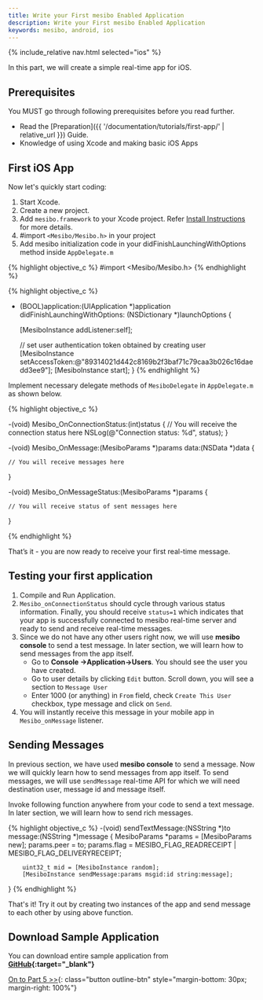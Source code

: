 ```yaml
---
title: Write your First mesibo Enabled Application
description: Write your First mesibo Enabled Application
keywords: mesibo, android, ios
---
```

{% include_relative nav.html selected="ios" %}

In this part, we will create a simple real-time app for iOS.

## Prerequisites
You MUST go through following prerequisites before you read further.

- Read the [Preparation]({{ '/documentation/tutorials/first-app/' | relative_url }}) Guide.
- Knowledge of using Xcode and making basic iOS Apps

## First iOS App
Now let's quickly start coding:

1.  Start Xcode.
2.  Create a new project.
4.  Add `mesibo.framework` to your Xcode project. Refer [Install Instructions](/documentation/install/ios/) for more details.
5.  #import `<Mesibo/Mesibo.h>` in your project
6.  Add mesibo initialization code in your didFinishLaunchingWithOptions method inside `AppDelegate.m`

{% highlight objective_c %}
#import <Mesibo/Mesibo.h>
{% endhighlight %}


{% highlight objective_c %}
- (BOOL)application:(UIApplication *)application didFinishLaunchingWithOptions:
				(NSDictionary *)launchOptions {

	[MesiboInstance addListener:self];

	// set user authentication token obtained by creating user
	[MesiboInstance setAccessToken:@"89314021d442c8169b2f3baf71c79caa3b026c16daedd3ee9"];
	[MesiboInstance start];
}
{% endhighlight %}


Implement necessary delegate methods of `MesiboDelegate` in `AppDelegate.m` as shown below. 

{% highlight objective_c %}
	
-(void) Mesibo_OnConnectionStatus:(int)status {
	// You will receive the connection status here
    	NSLog(@"Connection status: %d", status);
}

-(void) Mesibo_OnMessage:(MesiboParams *)params data:(NSData *)data {    
	
	// You will receive messages here

}

-(void) Mesibo_OnMessageStatus:(MesiboParams *)params {

	// You will receive status of sent messages here
}

{% endhighlight %}
		

That’s it - you are now ready to receive your first real-time message.

## Testing your first application

1. Compile and Run Application.
2. `Mesibo_onConnectionStatus` should cycle through various status information. Finally, you should receive `status=1` which indicates that your app is successfully connected to mesibo real-time server and ready to send and receive real-time messages.
3. Since we do not have any other users right now, we will use **mesibo console** to send a test message. In later section, we will learn how to send messages from the app itself. 
   - Go to **Console ->Application->Users**. You should see the user you have created. 
   - Go to user details by clicking `Edit` button. Scroll down, you will see a section to `Message User`
   - Enter 1000 (or anything) in `From` field, check `Create This User` checkbox, type message and click on `Send`.
4. You will instantly receive this message in your mobile app in `Mesibo_onMessage` listener. 

## Sending Messages
In previous section, we have used **mesibo console** to send a message. Now we will quickly learn how to send messages from app itself. To send messages, we will use `sendMessage` real-time API for which we will need destination user, message id and message itself. 

Invoke following function anywhere from your code to send a text message. In later section, we will learn how to send rich messages.

{% highlight objective_c %}
-(void) sendTextMessage:(NSString *)to message:(NSString *)message {
	MesiboParams *params = [MesiboParams new];
    	params.peer = to;
    	params.flag = MESIBO_FLAG_READRECEIPT | MESIBO_FLAG_DELIVERYRECEIPT;

    	uint32_t mid = [MesiboInstance random];
    	[MesiboInstance sendMessage:params msgid:id string:message];
}
{% endhighlight %}

That's it! Try it out by creating two instances of the app and send message to each other by using above function.

## Download Sample Application

You can download entire sample application from **[GitHub](https://github.com/mesibo/samples){:target="_blank"}**

[On to Part 5 >>](js.md){: class="button outline-btn" style="margin-bottom: 30px; margin-right: 100%"}